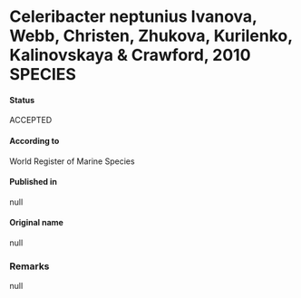 # Celeribacter neptunius Ivanova, Webb, Christen, Zhukova, Kurilenko, Kalinovskaya & Crawford, 2010 SPECIES

#### Status
ACCEPTED

#### According to
World Register of Marine Species

#### Published in
null

#### Original name
null

### Remarks
null